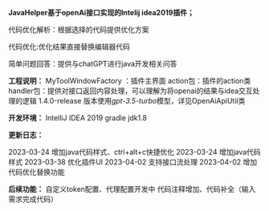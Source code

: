 **JavaHelper基于openAi接口实现的Intelij idea2019插件；**

代码优化解析：根据选择的代码提供优化方案

代码优化:优化结果直接替换编辑器代码

简单问题回答：提供与chatGPT进行java开发相关问答

**工程说明：**
MyToolWindowFactory ：插件主界面
action包：插件的action类
handler包：提供对接口返回内容处理，可以理解为将openai的结果与idea交互处理的逻辑
1.4.0-release 版本使用*gpt-3.5-turbo*模型，详见OpenAiApiUtil类

**开发环境：**
IntelliJ IDEA 2019
gradle
jdk1.8


**更新日志：**

2023-03-24 增加java代码样式、ctrl+alt+c快捷优化
2023-03-24 增加java代码样式
2023-03-38 优化插件UI
2023-04-02 支持接口流处理
2023-04-02 增加代码优化替换功能

**后续功能：**
自定义token配置、代理配置开发中
代码注释增加、代码补全（输入需求完成代码）